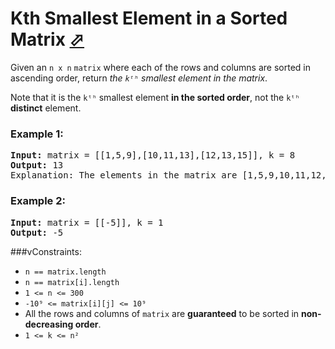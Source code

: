 # Kth Smallest Element in a Sorted Matrix [⬀](https://leetcode.com/problems/kth-smallest-element-in-a-sorted-matrix/)


Given an `n x n` `matrix` where each of the rows and columns are sorted in ascending order, return *the `kᵗʰ` smallest element in the matrix*.

Note that it is the `kᵗʰ` smallest element **in the sorted order**, not the `kᵗʰ` **distinct** element.

### Example 1:
<pre>
<b>Input:</b> matrix = [[1,5,9],[10,11,13],[12,13,15]], k = 8
<b>Output:</b> 13
Explanation: The elements in the matrix are [1,5,9,10,11,12,13,<u><b>13</b></u>,15], and the 8ᵗʰ smallest number is 13
</pre>

### Example 2:
<pre>
<b>Input:</b> matrix = [[-5]], k = 1
<b>Output:</b> -5
</pre>

###vConstraints:

- `n == matrix.length`
- `n == matrix[i].length`
- `1 <= n <= 300`
- `-10⁹ <= matrix[i][j] <= 10⁹`
- All the rows and columns of `matrix` are **guaranteed** to be sorted in **non-decreasing order**.
- `1 <= k <= n²`
